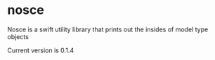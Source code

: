 # nosce
Nosce is a swift utility library that prints out the insides of model type objects

Current version is 0.1.4
